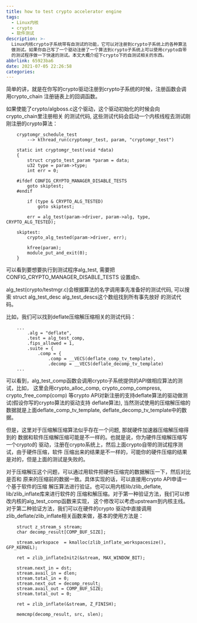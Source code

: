 ```yaml
---
title: how to test crypto accelerator engine
tags:
  - Linux内核
  - crypto
  - 软件测试
description: >-
  Linux内核crypto子系统带有自测试的功能，它可以对注册到crypto子系统上的各种算法
  做测试。如果你自己写了一个驱动注册了一个算法到crypto子系统上可以使用crypto自带
  的测试程序做一下快速的测试。本文大概介绍下crypto下的自测试相关的东西。
abbrlink: 65923ba6
date: 2021-07-05 22:26:58
categories:
---
```


简单的讲，就是在你写的crypto驱动注册到crypto子系统的时候，注册函数会调用crypto_chain
注册链表上的回调函数。

如果使能了crypto/algboss.c这个驱动，这个驱动初始化的时候会向crypto_chain里注册相关
的测试代码, 这些测试代码会启动一个内核线程去测试刚刚注册的crypto算法：
```
	cryptomgr_schedule_test
		--> kthread_run(cryptomgr_test, param, "cryptomgr_test")

	static int cryptomgr_test(void *data)
	{
		struct crypto_test_param *param = data;
		u32 type = param->type;
		int err = 0;
	
	#ifdef CONFIG_CRYPTO_MANAGER_DISABLE_TESTS
		goto skiptest;
	#endif
	
		if (type & CRYPTO_ALG_TESTED)
			goto skiptest;
	
		err = alg_test(param->driver, param->alg, type, CRYPTO_ALG_TESTED);
	
	skiptest:
		crypto_alg_tested(param->driver, err);
	
		kfree(param);
		module_put_and_exit(0);
	}
```
可以看到要想要执行到测试程序alg_test, 需要把CONFIG_CRYPTO_MANAGER_DISABLE_TESTS
设置成n.

alg_test(crypto/testmgr.c)会根据算法的名字调用事先准备好的测试代码, 可以搜索
struct alg_test_desc alg_test_descs[](crypto/testmgr.c)这个数组找到所有事先放好
的测试代码。

比如，我们可以找到deflate压缩解压缩相关的测试代码：
```
	...
		.alg = "deflate",
		.test = alg_test_comp,
		.fips_allowed = 1,
		.suite = {
			.comp = {
				.comp = __VECS(deflate_comp_tv_template),
				.decomp = __VECS(deflate_decomp_tv_template)
	...
```
可以看到，alg_test_comp函数会调用crypto子系统提供的API做相应算法的测试，比如，
这里会用crypto_alloc_comp, crypto_comp_compress, crypto_free_comp(comp)
等crypto API对新注册的支持deflate算法的驱动做测试(假设你写的crypto算法的驱动支持
deflate算法), 当然测试使用的压缩解压缩的数据就是上面deflate_comp_tv_template,
deflate_decomp_tv_template中的数据。

但是，这里对于压缩解压缩算法似乎存在一个问题, 那就硬件加速器压缩解压缩得到的
数据和软件压缩解压缩可能是不一样的。也就是说，你为硬件压缩解压缩写一个crypto的
驱动，注册在crypto系统上，然后上面crypto自带的测试程序测试，由于硬件压缩，软件
压缩出来的结果是不一样的，可能你的硬件压缩的结果是对的，但是上面的测试是失败的。

对于压缩解压这个问题，可以通过用软件把硬件压缩完的数据解压一下，然后对比是否和
原来的压缩前的数据一致。具体实现的话，可以直接用crypto API申请一个基于软件的压缩
解压算法进行验证。也可以用内核lib/zlib_deflate, lib/zlib_inflate库来进行软件的
压缩和解压缩。对于第一种验证方法，我们可以修改内核的alg_test_comp函数来实现，
这个修改可以考虑upstream到内核主线。对于第二种验证方法，我们可以在硬件的crypto
驱动中直接调用zlib_deflate/zlib_inflate相关函数来做，基本的使用方法是：
```
	struct z_stream_s stream;
	char decomp_result[COMP_BUF_SIZE];

	stream.workspace  = kmalloc(zlib_inflate_workspacesize(), GFP_KERNEL);

	ret = zlib_inflateInit2(&stream, MAX_WINDOW_BIT);

	stream.next_in = dst;
	stream.avail_in = dlen;
	stream.total_in = 0;
	stream.next_out = decomp_result;
	stream.avail_out = COMP_BUF_SIZE;
	stream.total_out = 0;

	ret = zlib_inflate(&stream, Z_FINISH);

	memcmp(decomp_result, src, slen);
```
